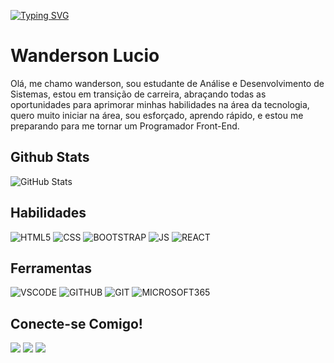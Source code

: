 <a href="https://git.io/typing-svg"><img src="https://readme-typing-svg.demolab.com?font=Fira+Code&pause=1000&color=000000&random=false&width=435&lines=Hello%2C+World!+;My+name+is+Wanderson+Lucio;Welcome+to+my+github+profile!++%3D)" alt="Typing SVG" /></a>

# Wanderson Lucio
Olá, me chamo wanderson, sou estudante de Análise e Desenvolvimento de Sistemas,
estou em transição de carreira, abraçando todas as oportunidades para aprimorar
minhas habilidades na área da tecnologia, quero muito iniciar na área, sou esforçado,
aprendo rápido, e estou me preparando para me tornar um Programador Front-End.

## Github Stats
![GitHub Stats](https://github-readme-stats.vercel.app/api?username=AgenteDeveloper&theme=transparent&bg_color=000&border_color=000&show_icons=true&icon_color=30A3DC&title_color=E94D5F&text_color=FFFF00&hide_title=true&hide=stars)

## Habilidades
![HTML5](https://img.shields.io/badge/HTML5-000?style=for-the-badge&logo=html5)
![CSS](https://img.shields.io/badge/css-000?style=for-the-badge&logo=CSS3)
![BOOTSTRAP](https://camo.githubusercontent.com/48cb6d19e105cc7c848226f722daa7ad19b06c5e525f8c252463790f95fb4a1c/68747470733a2f2f696d672e736869656c64732e696f2f62616467652f2d626f6f73747261702d3044313131373f7374796c653d666f722d7468652d6261646765266c6f676f3d626f6f747374726170266c6162656c436f6c6f723d304431313137)
![JS](https://img.shields.io/badge/JAVASCRIPT-000?style=for-the-badge&logo=Javascript&)
![REACT](https://camo.githubusercontent.com/1517ed3bc20f9ba7e0089975c71d4a812f4f8ee76287c2cbd0373cfe4b675d35/68747470733a2f2f696d672e736869656c64732e696f2f62616467652f2d52656163742e6a732d3044313131373f7374796c653d666f722d7468652d6261646765266c6f676f3d7265616374266c6162656c436f6c6f723d304431313137)

## Ferramentas
![VSCODE](https://camo.githubusercontent.com/00eca5c9fe1357485c2b13262b475eac913e7579e81caee88f71e25f679bd284/68747470733a2f2f696d672e736869656c64732e696f2f62616467652f2d56697375616c25323053747564696f253230436f64652d3044313131373f7374796c653d666f722d7468652d6261646765266c6f676f3d76697375616c2d73747564696f2d636f6465266c6f676f436f6c6f723d304431313137266c6162656c436f6c6f723d304431313137)
![GITHUB](https://camo.githubusercontent.com/1df471ddaa97b20d36f63d4e4ed0dc2e0345437ebeda390c66b48d4853303282/68747470733a2f2f696d672e736869656c64732e696f2f62616467652f2d4769744875622d3044313131373f7374796c653d666f722d7468652d6261646765266c6f676f3d676974687562266c6162656c436f6c6f723d304431313137)
![GIT](https://camo.githubusercontent.com/864426c7319ead8e7e4b00df8cc5b9af577eefb2ca1c7f75497625fbdf68883b/68747470733a2f2f696d672e736869656c64732e696f2f62616467652f2d4769742d3044313131373f7374796c653d666f722d7468652d6261646765266c6f676f3d676974266c6162656c436f6c6f723d304431313137)
![MICROSOFT365](https://camo.githubusercontent.com/48f7839e78b407277ec3abaf05465259d50c923a9f62ad3e1096e29b558d7ad4/68747470733a2f2f696d672e736869656c64732e696f2f62616467652f2d6d6963726f736f66745f6f66666963652d3044313131373f7374796c653d666f722d7468652d6261646765266c6f676f3d6d6963726f736f66742d6f6666696365266c6162656c436f6c6f723d304431313137)


## Conecte-se Comigo!
  <a href="https://www.instagram.com/wandersondantaas/" target="_blank"><img src="https://img.shields.io/badge/-Instagram-%23E4405F?style=for-the-badge&logo=instagram&logoColor=white" target="_blank"></a>
  <a href="https://www.linkedin.com/in/wandantaas/" target="_blank"><img src="https://img.shields.io/badge/-LinkedIn-%230077B5?style=for-the-badge&logo=linkedin&logoColor=white" target="_blank"></a> 
  <a href = "mailto:wandersondantaas@gmail.com"><img src="https://img.shields.io/badge/-Gmail-%23333?style=for-the-badge&logo=gmail&logoColor=white" target="_blank"></a>

